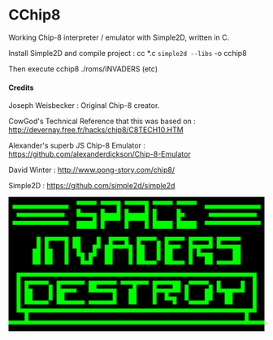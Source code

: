 # CChip8

Working Chip-8 interpreter / emulator with Simple2D, written in C.

Install Simple2D and compile project : cc *.c `simple2d --libs` -o cchip8

Then execute cchip8 ./roms/INVADERS (etc)

#### Credits

Joseph Weisbecker : Original Chip-8 creator.

CowGod's Technical Reference that this was based on : http://devernay.free.fr/hacks/chip8/C8TECH10.HTM

Alexander's superb JS Chip-8 Emulator : https://github.com/alexanderdickson/Chip-8-Emulator

David Winter : http://www.pong-story.com/chip8/

Simple2D : https://github.com/simple2d/simple2d

![Alt text](/images/invaders.png?raw=true "INVADERS")
